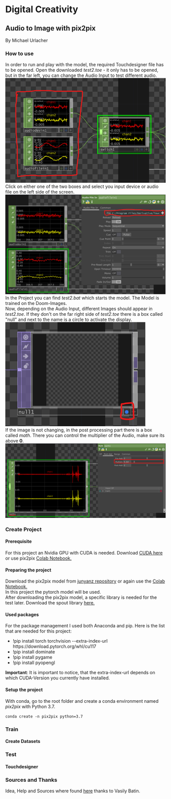 # Digital Creativity
## Audio to Image with pix2pix
By Michael Urlacher

### How to use
In order to run and play with the model, the required Touchdesigner file has to be opened. Open the downloaded *test2.toe* - it only has to be opened, but in the far left, you can change the Audio Input to test different audio.
<img src="imgs/TouchAudioInput.png" />
<br />
Click on either one of the two boxes and select you input device or audio file on the left side of the screen.
<img src="imgs/TouchAudioInput2.png" />
<br />
In the Project you can find *test2.bat* which starts the model. The Model is trained on the Doom-Images. <br />
Now, depending on the Audio Input, different Images should appear in *test2.toe*. If they don't on the far right side of *test2.toe* there is a box called "null" and next to the name is a circle to activate the display.
<img src="imgs/TouchImageOutput.png" />
<br />
If the image is not changing, in the post processing part there is a box called *math*. There you can control the multiplier of the Audio, make sure its above **0**.
<img src="imgs/TouchImageOutput2.png" />
<br />


### Create Project
#### Prerequisite
For this project an Nvidia GPU with CUDA is needed.
Download <a href="https://developer.nvidia.com/cuda-downloads?target_os=Windows&target_arch=x86_64">CUDA here</a>
or use pix2pix <a href="https://colab.research.google.com/github/junyanz/pytorch-CycleGAN-and-pix2pix/blob/master/pix2pix.ipynb
">Colab Notebook.</a>

#### Preparing the project
Download the pix2pix model from <a href="https://github.com/ML-and-AI-repo/pytorch-CycleGAN-and-pix2pix">junyanz repository</a> or again use the <a href="https://colab.research.google.com/github/junyanz/pytorch-CycleGAN-and-pix2pix/blob/master/pix2pix.ipynb
">Colab Notebook.</a> <br />
In this project the pytorch model will be used. <br />
After downloading the pix2pix model, a specific library is needed for the test later. Download the spout library <a href="https://github.com/Ajasra/Spout-for-Python">here.</a> 


#### Used packages
For the package management I used both Anaconda and pip.
Here is the list that are needed for this project:
<ul>
  <li>!pip install torch torchvision --extra-index-url https://download.pytorch.org/whl/cu117</li>
  <li>!pip install dominate</li>
  <li>!pip install pygame</li>
  <li>!pip install pyopengl</li>
</ul>

**Important**: It is important to notice, that the extra-index-url depends on which CUDA-Version you currently have installed.

#### Setup the project
With conda, go to the root folder and create a conda environment named *pix2pix* with Python 3.7.
```
conda create -n pix2pix python=3.7
```

### Train
#### Create Datasets

### Test
#### Touchdesigner

### Sources and Thanks
Idea, Help and Sources where found <a href="https://medium.com/@vasily.onl/visualizing-sound-with-ai-e7a9191fea2c">here</a> thanks to Vasily Batin.
